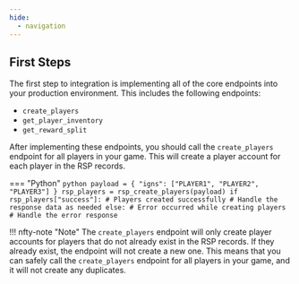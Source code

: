 ```yaml
---
hide:
  - navigation
---
```


## First Steps

The first step to integration is implementing all of the core endpoints into your production environment. This includes the following endpoints:

- `create_players`
- `get_player_inventory`
- `get_reward_split`

After implementing these endpoints, you should call the `create_players` endpoint for all players in your game. This will create a player account for each player in the RSP records.

=== "Python"
    ```python
    payload = {
        "igns": ["PLAYER1", "PLAYER2", "PLAYER3"]
    }
    rsp_players = rsp_create_players(payload)
    if rsp_players["success"]:
        # Players created successfully
        # Handle the response data as needed
    else:
        # Error occurred while creating players
        # Handle the error response
    ```

!!! nfty-note "Note"
    The `create_players` endpoint will only create player accounts for players that do not already exist in the RSP records. If they already exist, the endpoint will not create a new one. This means that you can safely call the `create_players` endpoint for all players in your game, and it will not create any duplicates.